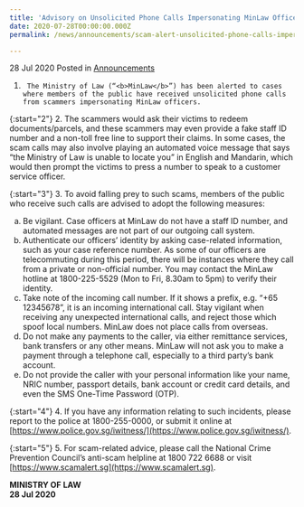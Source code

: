 ```yaml
---
title: 'Advisory on Unsolicited Phone Calls Impersonating MinLaw Officers'
date: 2020-07-28T00:00:00.000Z
permalink: /news/announcements/scam-alert-unsolicited-phone-calls-impersonating-minlaw-officers/

---
```



28 Jul 2020 Posted in [Announcements](/news/announcements)

1.      The Ministry of Law (“<b>MinLaw</b>”) has been alerted to cases where members of the public have received unsolicited phone calls from scammers impersonating MinLaw officers.

{:start="2"}
2.      The scammers would ask their victims to redeem documents/parcels, and these scammers may even provide a fake staff ID number and a non-toll free line to support their claims. In some cases, the scam calls may also involve playing an automated voice message that says “the Ministry of Law is unable to locate you” in English and Mandarin, which would then prompt the victims to press a number to speak to a customer service officer.

{:start="3"}
3.      To avoid falling prey to such scams, members of the public who receive such calls are advised to adopt the following measures:

<ol style="list-style-type: lower-alpha">
<li>  Be vigilant. Case officers at MinLaw do not have a staff ID number, and automated messages are not part of our outgoing call system.</li>
<li>  Authenticate our officers’ identity by asking case-related information, such as your case reference number. As some of our officers are telecommuting during this period, there will be instances where they call from a private or non-official number. You may contact the MinLaw hotline at 1800-225-5529 (Mon to Fri, 8.30am to 5pm) to verify their identity.</li>
<li>  Take note of the incoming call number. If it shows a prefix, e.g. “+65 12345678”, it is an incoming international call. Stay vigilant when receiving any unexpected international calls, and reject those which spoof local numbers. MinLaw does not place calls from overseas.</li>
<li>  Do not make any payments to the caller, via either remittance services, bank transfers or any other means. MinLaw will not ask you to make a payment through a telephone call, especially to a third party’s bank account.</li>
<li>  Do not provide the caller with your personal information like your name, NRIC number, passport details, bank account or credit card details, and even the SMS One-Time Password (OTP).</li>
</ol>

{:start="4"}
4.      If you have any information relating to such incidents, please report to the police at 1800-255-0000, or submit it online at [https://www.police.gov.sg/iwitness/](https://www.police.gov.sg/iwitness/).

{:start="5"}
5.      For scam-related advice, please call the National Crime Prevention Council’s anti-scam helpline at 1800 722 6688 or visit [https://www.scamalert.sg](https://www.scamalert.sg).

<b>MINISTRY OF LAW</b>
<br>
<b>28 Jul 2020</b>
